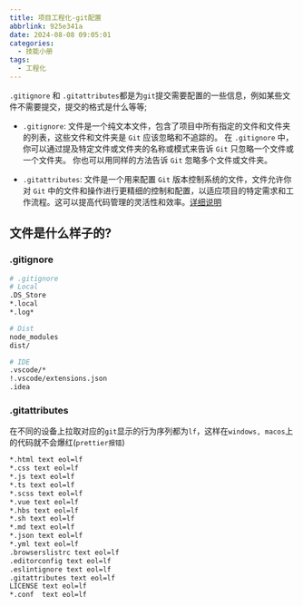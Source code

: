 ```yaml
---
title: 项目工程化-git配置
abbrlink: 925e341a
date: 2024-08-08 09:05:01
categories:
  - 技能小册
tags:
  - 工程化
---
```



`.gitignore` 和 `.gitattributes`都是为`git`提交需要配置的一些信息，例如某些文件不需要提交，提交的格式是什么等等;

- `.gitignore`: 文件是一个纯文本文件，包含了项目中所有指定的文件和文件夹的列表，这些文件和文件夹是 `Git` 应该忽略和不追踪的。 在 `.gitignore` 中，你可以通过提及特定文件或文件夹的名称或模式来告诉 `Git` 只忽略一个文件或一个文件夹。 你也可以用同样的方法告诉 `Git` 忽略多个文件或文件夹。

- `.gitattributes`: 文件是一个用来配置 `Git` 版本控制系统的文件，文件允许你对 `Git` 中的文件和操作进行更精细的控制和配置，以适应项目的特定需求和工作流程。这可以提高代码管理的灵活性和效率。[详细说明](https://www.cnblogs.com/huangtq/p/17745759.html)



## 文件是什么样子的?

### .gitignore

```bash
# .gitignore
# Local
.DS_Store
*.local
*.log*

# Dist
node_modules
dist/

# IDE
.vscode/*
!.vscode/extensions.json
.idea
```

### .gitattributes

在不同的设备上拉取对应的`git`显示的行为序列都为`lf`，这样在`windows, macos`上的代码就不会爆红(`prettier报错`)

```bash
*.html text eol=lf
*.css text eol=lf
*.js text eol=lf
*.ts text eol=lf
*.scss text eol=lf
*.vue text eol=lf
*.hbs text eol=lf
*.sh text eol=lf
*.md text eol=lf
*.json text eol=lf
*.yml text eol=lf
.browserslistrc text eol=lf
.editorconfig text eol=lf
.eslintignore text eol=lf
.gitattributes text eol=lf
LICENSE text eol=lf
*.conf  text eol=lf
```
